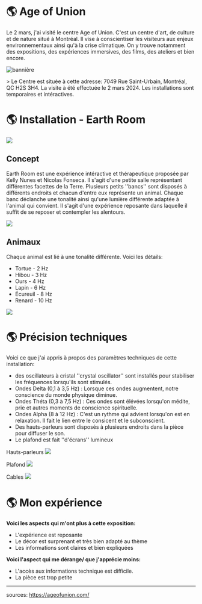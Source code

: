# 🌎 Age of Union 
Le 2 mars, j'ai visité le centre Age of Union. C'est un centre d'art, de culture et de nature situé à Montréal. Il vise à conscientiser les visiteurs aux enjeux environnementaux ainsi qu'à la crise climatique. On y trouve notamment des expositions, des expériences immersives, des films, des ateliers et bien encore.
 
![bannière](https://github.com/tighzanour/H24_V11_inspiration_TIGHZA/blob/main/age_of_union/medias/banniere.PNG)

­­> Le Centre est située à cette adresse: 7049 Rue Saint-Urbain, Montréal, QC H2S 3H4. La visite à été effectuée le 2 mars 2024. Les installations sont temporaires et intéractives.

# 🌎 Installation - Earth Room

![](https://github.com/tighzanour/H24_V11_inspiration_TIGHZA/blob/main/age_of_union/medias/carte.jpg)
## Concept
Earth Room est une expérience intéractive et thérapeutique proposée par Kelly Nunes et Nicolas Fonseca. Il s'agit d'une petite salle représentant différentes facettes de la Terre. Plusieurs petits ''bancs'' sont disposés à différents endroits et chacun d'entre eux représente un animal. Chaque banc déclanche une tonalité ainsi qu'une lumière différente adaptée à l'animal qui convient. Il s'agit d'une expérience reposante dans laquelle il suffit de se reposer et contempler les alentours.
  
![](https://github.com/tighzanour/H24_V11_inspiration_TIGHZA/blob/main/age_of_union/medias/general.jpg)

## Animaux
Chaque animal est lié à une tonalité différente. Voici les détails:
-  Tortue - 2 Hz
-  Hibou - 3 Hz
-  Ours - 4 Hz
-  Lapin - 6 Hz
-  Écureuil - 8 Hz
-  Renard - 10 Hz

![](https://github.com/tighzanour/H24_V11_inspiration_TIGHZA/blob/main/age_of_union/medias/animaux.PNG)

# 🌎 Précision techniques
Voici ce que j'ai appris à propos des paramètres techniques de cette installation: 
- des oscillateurs à cristal ''crystal oscillator'' sont installés pour stabiliser les fréquences lorsqu'ils sont stimulés.
- Ondes Delta (0,1 à 3,5 Hz) : Lorsque ces ondes augmentent, notre conscience du monde physique diminue.
- Ondes Théta (0,3 à 7,5 Hz) : Ces ondes sont élévées lorsqu'on médite, prie et autres moments de conscience spirituelle.
- Ondes Alpha (8 à 12 Hz) : C'est un rythme qui advient lorsqu'on est en relaxation. Il fait le lien entre le consicent et le subconscient.
- Des hauts-parleurs sont disposés à plusieurs endroits dans la pièce pour diffuser le son.
- Le plafond est fait ''d'écrans'' lumineux
  

Hauts-parleurs
![](https://github.com/tighzanour/H24_V11_inspiration_TIGHZA/blob/main/age_of_union/medias/hauts_parleurs.jpg)

Plafond
![](https://github.com/tighzanour/H24_V11_inspiration_TIGHZA/blob/main/age_of_union/medias/plafond.jpg)

Cables
![](https://github.com/tighzanour/H24_V11_inspiration_TIGHZA/blob/main/age_of_union/medias/fils.jpg)



# 🌎 Mon expérience  
**Voici les aspects qui m'ont plus à cette exposition:**
- L'expérience est reposante
- Le décor est surprenant et très bien adapté au thème
- Les informations sont claires et bien expliquées

  
**Voici l'aspect qui me dérange/ que j'apprécie moins:**
- L'accès aux informations technique est difficile.
- La pièce est trop petite
_________________________

sources: https://ageofunion.com/


